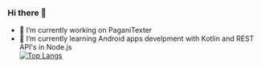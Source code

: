 ### Hi there 👋
- 🔭 I’m currently working on PaganiTexter
- 🌱 I’m currently learning Android apps develpment with Kotlin and REST API's in Node.js   
[![Top Langs](https://github-readme-stats.vercel.app/api/top-langs/?username=maciekdt&layout=compact)](https://github.com/anuraghazra/github-readme-stats)
<!--
**maciekdt/maciekdt** is a ✨ _special_ ✨ repository because its `README.md` (this file) appears on your GitHub profile.

Here are some ideas to get you started:

- 🔭 I’m currently working on PaganiTexter
- 🌱 I’m currently learning Android apps develpment with Kotlin and REST API's in Node.js
- 👯 I’m looking to collaborate on ...
- 🤔 I’m looking for help with ...
- 💬 Ask me about ...
- 📫 How to reach me: ...
- 😄 Pronouns: ...
- ⚡ Fun fact: ...
-->



